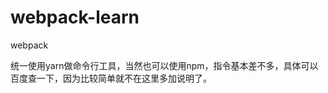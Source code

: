 <!--
 * @Author: WangQiBiao
 * @Date: 2019-11-05 08:44:05
 * @LastEditors: WangQiBiao
 * @LastEditTime: 2019-11-05 08:50:27
 * @Description:
 -->
# webpack-learn
webpack

统一使用yarn做命令行工具，当然也可以使用npm，指令基本差不多，具体可以百度查一下，因为比较简单就不在这里多加说明了。
